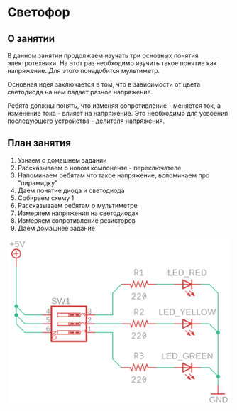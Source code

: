 # Светофор

## О занятии

В данном занятии продолжаем изучать три основных понятия электротехники. На этот раз необходимо изучить такое понятие как напряжение. Для этого понадобится мультиметр.

Основная идея заключается  в том, что в зависимости от цвета светодиода на нем падает разное напряжение. 

Ребята должны понять, что изменяя сопротивление - меняется ток, а изменение тока - влияет на напряжение. Это необходимо для усвоения последующего устройства - делителя напряжения.

## План занятия

1. Узнаем о домашнем задании
2. Рассказываем о новом компоненте - переключателе
3. Напоминаем ребятам что такое напряжение, вспоминаем про "пирамидку"
4. Даем понятие диода и светодиода
5. Собираем схему 1
6. Рассказываем ребятам о мультиметре
7. Измеряем напряжения на светодиодах
8. Измеряем сопротивление резисторов
9. Даем домашнее задание

![](../.gitbook/assets/traffic_light_schematic.png)


